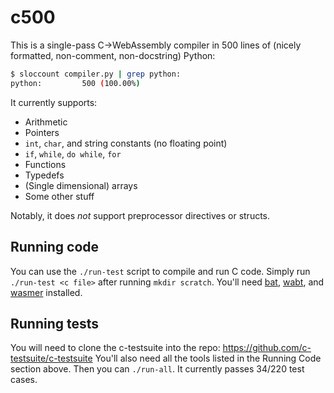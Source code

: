 # c500

This is a single-pass C→WebAssembly compiler in 500 lines of (nicely formatted, non-comment, non-docstring) Python:

```bash
$ sloccount compiler.py | grep python:
python:         500 (100.00%)
```

It currently supports:
* Arithmetic
* Pointers
* `int`, `char`, and string constants (no floating point)
* `if`, `while`, `do while`, `for`
* Functions
* Typedefs
* (Single dimensional) arrays
* Some other stuff

Notably, it does *not* support preprocessor directives or structs.

## Running code
You can use the `./run-test` script to compile and run C code. Simply run `./run-test <c file>` after running `mkdir scratch`.
You'll need [bat](https://github.com/sharkdp/bat), [wabt](https://github.com/WebAssembly/wabt), and [wasmer](https://wasmer.io/) installed.

## Running tests
You will need to clone the c-testsuite into the repo: https://github.com/c-testsuite/c-testsuite
You'll also need all the tools listed in the Running Code section above.
Then you can `./run-all`. It currently passes 34/220 test cases.
